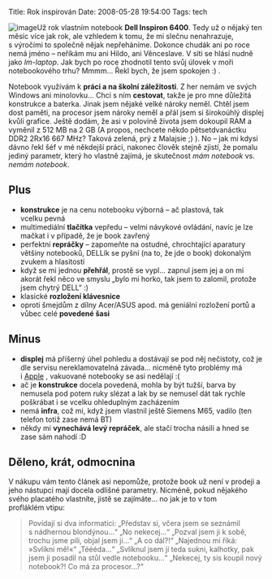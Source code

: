 Title: Rok inspirován
Date: 2008-05-28 19:54:00
Tags: tech

![image](http://blog.javorek.net/image/62/)Už rok vlastním notebook
**Dell Inspiron 6400**. Tedy už o nějaký ten měsíc více jak rok,
ale vzhledem k tomu, že mi slečnu nenahrazuje, s výročími to
společně nějak nepřeháníme. Dokonce chudák ani po roce nemá jméno –
neříkám mu ani Hildo, ani Věnceslave. V síti se hlásí nudně jako
*lm-laptop*. Jak bych po roce zhodnotil tento svůj úlovek v moři
notebookového trhu? Mmmm… Řekl bych, že jsem spokojen :) .

Notebook využívám k **práci a na školní záležitosti**. Z her nemám
ve svých Windows ani minolovku… Chci s ním **cestovat**, takže je
pro mne důležitá konstrukce a baterka. Jinak jsem nějaké velké
nároky neměl. Chtěl jsem dost paměti, na procesor jsem nároky neměl
a přál jsem si širokoúhlý displej kvůli grafice. Ještě dodám, že
asi v polovině života jsem dokoupil RAM a vyměnil z 512 MB na 2 GB
(A propos, nechcete někdo pětsetdvanáctku DDR2 2Rx16 667 MHz?
Taková zelená, prý z Malajsie ;) ). No – jak mi kdysi dávno řekl
šéf v mé někdejší práci, nakonec člověk stejně zjistí, že pomalu
jediný parametr, který ho vlastně zajímá, je skutečnost
*mám notebook* vs. *nemám notebook*.

## Plus

-   **konstrukce** je na cenu notebooku výborná – ač plastová, tak
    vcelku pevná
-   multimediální **tlačítka** vepředu – velmi návykové ovládání,
    navíc je lze mačkat i v případě, že je book zavřený
-   perfektní **repráčky** – zapomeňte na ostudné, chrochtající
    aparatury většiny notebooků, DELLík se pyšní (na to, že jde o book)
    dokonalým zvukem a hlasitostí
-   když se mi jednou **přehřál**, prostě se vypl… zapnul jsem jej
    a on mi akorát řekl něco ve smyslu „bylo mi horko, tak jsem to
    zalomil, protože jsem chytrý DELL“ :)
-   klasické **rozložení klávesnice**
-   oproti šmejdům z dílny Acer/ASUS apod. má geniální rozložení
    portů a vůbec celé **povedené šasi**

## Minus

-   **displej** má příšerný úhel pohledu a dostávají se pod něj
    nečistoty, což je dle servisu nereklamovatelná závada… nicméně tyto
    problémy má i [Apple](http://pixy.cz/pixynergia/2008/faraon-a-lcd/)
    , vakuované notebooky se asi nedělají :(
-   ač je **konstrukce** docela povedená, mohla by být tužší, barva
    by nemusela pod potem ruky slézat a lak by se nemusel dát tak
    rychle poškrábat i se vcelku ohleduplným zacházením
-   nemá **infra**, což mi, když jsem vlastnil ještě Siemens M65,
    vadilo (ten telefon totiž zase nemá BT)
-   někdy mi **vynechává levý repráček**, ale stačí trocha násilí a
    hned se zase sám nahodí :D

## Děleno, krát, odmocnina

V nákupu vám tento článek asi nepomůže, protože book už není
v prodeji a jeho nástupci mají docela odlišné parametry. Nicméně,
pokud nějakého svého placatého vlastníte, jistě se zajímáte… no jak
je to v tom profláklém vtipu:

> Povídají si dva informatici: „Představ si, včera jsem se seznámil
> s nádhernou blondýnou…“ „No nekecej…“ „Pozval jsem ji k sobě,
> trochu jsme pili, objal jsem ji…“ „A co dál?!“ „Najednou mi říká:
> »Svlíkni mě!«“ „Téééda…“ „Svlíknul jsem jí teda sukni, kalhotky,
> pak jsem ji posadil na stůl vedle notebooku…“ „Nekecej, ty sis
> koupil nový notebook?! Co má za procesor…?“